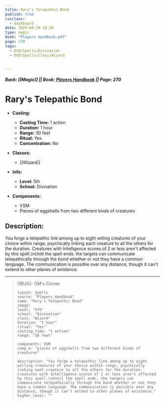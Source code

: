 ```yaml
---
title: Rary's Telepathic Bond
publish: true
cssclass:
  - dashboard
date: 2024-04-20 18:30
type: magic
book: "Players Handbook.pdf"
page: 270
tags:
  - DnD/Spells/Divination
  - DnD/Spells/Class/Wizard


---
```


##### Back: [[Magic]] || Book: [Players Handbook](https://drive.google.com/drive/folders/1O5bhpYizcIT5xxAoLOuzCRht_PVS7VSG?usp=sharing) || Page: 270

# Rary's Telepathic Bond

- **Casting:**
    - **Casting Time:** 1 action
    - **Duration:** 1 hour
    - **Range:** 30 feet
    - **Ritual:** Yes
    - **Concentration:** No
- **Classes:**
    - [[Wizard]]

- **Info:**
    - **Level:** 5th
    - **School:** Divination
- **Components:**
    - VSM
    - Pieces of eggshells from two different kinds of creatures

## Description:
You forge a telepathic link among up to eight willing creatures of your choice within range, psychically linking each creature to all the others for the duration. Creatures with Intelligence scores of 2 or less aren't affected by this spell.\nUntil the spell ends. the targets can communicate telepathically through the bond whether or not they have a common language. The communication is possible over any distance, though it can't extend to other planes of existence.



---

> [!BUG]- GM's Corner
>
> ```statblock
> layout: Spells
> source: "Players Handbook"
> name: "Rary's Telepathic Bond"
> image: 
> level: "5th"
> school: "Divination"
> class: "Wizard"
> duration: "1 hour"
> ritual: "Yes"
> casting_time: "1 action"
> range: "30 feet"
>
> components: VSM
> comp_m: "pieces of eggshells from two different kinds of creatures"
>
> description: "You forge a telepathic link among up to eight willing creatures of your choice within range, psychically linking each creature to all the others for the duration. Creatures with Intelligence scores of 2 or less aren't affected by this spell.\nUntil the spell ends. the targets can communicate telepathically through the bond whether or not they have a common language. The communication is possible over any distance, though it can't extend to other planes of existence."
> higher_level: ""
> ```
